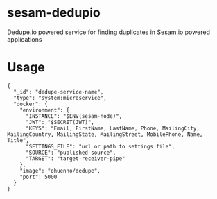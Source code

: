 # sesam-dedupio
Dedupe.io powered service for finding duplicates in Sesam.io powered applications


# Usage

```
{
  "_id": "dedupe-service-name",
  "type": "system:microservice",
  "docker": {
    "environment": {
      "INSTANCE": "$ENV(sesam-node)",
      "JWT": "$SECRET(JWT)",
      "KEYS": "Email, FirstName, LastName, Phone, MailingCity, MailingCountry, MailingState, MailingStreet, MobilePhone, Name, Title",
      "SETTINGS_FILE": "url or path to settings file",
      "SOURCE": "published-source",
      "TARGET": "target-receiver-pipe"
    },
    "image": "ohuenno/dedupe",
    "port": 5000
  }
}
```

